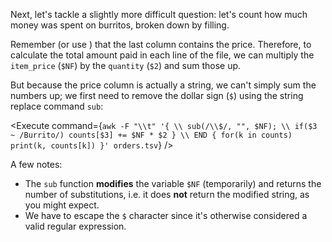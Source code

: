 <script>
import Execute from "$components/Execute.svelte";
</script>

Next, let's tackle a slightly more difficult question: let's count how much money was spent on burritos, broken down by filling.

Remember (or use <Execute command="head orders.tsv" inline />) that the last column contains the price. Therefore, to calculate the total amount paid in each line of the file, we can multiply the `item_price` (`$NF`) by the `quantity` (`$2`) and sum those up.

But because the price column is actually a string, we can't simply sum the numbers up; we first need to remove the dollar sign (`$`) using the string replace command `sub`:

<Execute command={`awk -F "\\t" '{ \\ sub(/\\$/, "", $NF); \\ if($3 ~ /Burrito/) counts[$3] += $NF * $2 } \\ END { for(k in counts) print(k, counts[k]) }' orders.tsv`} />

A few notes:

* The `sub` function **modifies** the variable `$NF` (temporarily) and returns the number of substitutions, i.e. it does **not** return the modified string, as you might expect.
* We have to escape the `$` character since it's otherwise considered a valid regular expression.

